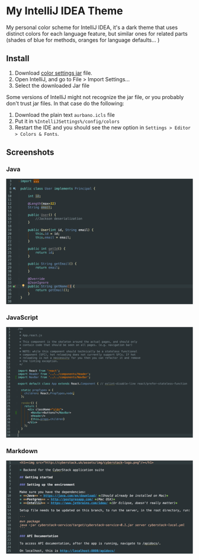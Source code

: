 # My IntelliJ IDEA Theme
My personal color scheme for IntelliJ IDEA, it's a dark theme that uses distinct colors for each language feature, but similar ones for related parts (shades of blue for methods, oranges for language defaults... )

## Install
1. Download [color settings jar](https://github.com/aurbano/IntelliJ-IDEA-colors/raw/master/aurbano.jar) file.
2. Open IntelliJ, and go to File > Import Settings...
3. Select the downloaded Jar file

Some versions of IntelliJ might not recognize the jar file, or you probably don't trust jar files. In that case do the following:

1. Download the plain text `aurbano.icls` file
2. Put it in `%IntelliJSettings%/config/colors`
3. Restart the IDE and you should see the new option in `Settings > Editor > Colors & Fonts`.

## Screenshots
### Java
![Java screenshot](https://raw.githubusercontent.com/aurbano/IntelliJ-IDEA-colors/master/screenshots/java.png)

### JavaScript
![JavaScript screenshot](https://raw.githubusercontent.com/aurbano/IntelliJ-IDEA-colors/master/screenshots/javascript.png)

### Markdown
![Markdown screenshot](https://raw.githubusercontent.com/aurbano/IntelliJ-IDEA-colors/master/screenshots/markdown.png)
